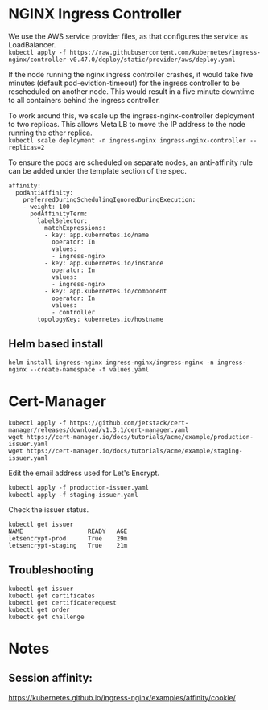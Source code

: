 # NGINX Ingress Controller
We use the AWS service provider files, as that configures the service as LoadBalancer.  
`kubectl apply -f https://raw.githubusercontent.com/kubernetes/ingress-nginx/controller-v0.47.0/deploy/static/provider/aws/deploy.yaml`

If the node running the nginx ingress controller crashes, it would take five minutes (default pod-eviction-timeout) for the ingress controller to be rescheduled on another node. This would result in a five minute downtime to all containers behind the ingress controller.  

To work around this, we scale up the ingress-nginx-controller deployment to two replicas. This allows MetalLB to move the IP address to the node running the other replica.  
`kubectl scale deployment -n ingress-nginx ingress-nginx-controller --replicas=2`  

To ensure the pods are scheduled on separate nodes, an anti-affinity rule can be added under the template section of the spec.  
```
affinity: 
  podAntiAffinity:
    preferredDuringSchedulingIgnoredDuringExecution:
    - weight: 100
      podAffinityTerm:
        labelSelector:
          matchExpressions:
          - key: app.kubernetes.io/name
            operator: In
            values:
            - ingress-nginx
          - key: app.kubernetes.io/instance
            operator: In
            values:
            - ingress-nginx
          - key: app.kubernetes.io/component
            operator: In
            values:
            - controller
        topologyKey: kubernetes.io/hostname
```
## Helm based install
```
helm install ingress-nginx ingress-nginx/ingress-nginx -n ingress-nginx --create-namespace -f values.yaml 
```

# Cert-Manager
```
kubectl apply -f https://github.com/jetstack/cert-manager/releases/download/v1.3.1/cert-manager.yaml
wget https://cert-manager.io/docs/tutorials/acme/example/production-issuer.yaml
wget https://cert-manager.io/docs/tutorials/acme/example/staging-issuer.yaml
```
Edit the email address used for Let's Encrypt.  
```
kubectl apply -f production-issuer.yaml
kubectl apply -f staging-issuer.yaml
```
Check the issuer status.  
```
kubectl get issuer
NAME                  READY   AGE
letsencrypt-prod      True    29m
letsencrypt-staging   True    21m
```

## Troubleshooting
```
kubectl get issuer
kubectl get certificates
kubectl get certificaterequest
kubectl get order
kubectk get challenge
```

# Notes
## Session affinity:
https://kubernetes.github.io/ingress-nginx/examples/affinity/cookie/

